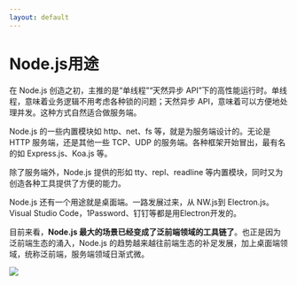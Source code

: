 ```yaml
---
layout: default
---
```


# Node.js用途

<span></span>

在 Node.js 创造之初，主推的是“单线程”“天然异步 API”下的高性能运行时。单线程，意味着业务逻辑不用考虑各种锁的问题；天然异步 API，意味着可以方便地处理并发。这种方式自然适合做服务端。

Node.js 的一些内置模块如 http、net、fs 等，就是为服务端设计的。无论是 HTTP 服务端，还是其他一些 TCP、UDP 的服务端。各种框架开始冒出，最有名的如 Express.js、Koa.js 等。

除了服务端外，Node.js 提供的形如 tty、repl、readline 等内置模块，同时又为创造各种工具提供了方便的能力。

Node.js 还有一个用途就是桌面端。一路发展过来，从 NW.js到 Electron.js。Visual Studio Code，1Password、钉钉等都是用Electron开发的。

目前来看，**Node.js 最大的场景已经变成了泛前端领域的工具链了**。也正是因为泛前端生态的涌入，Node.js 的趋势越来越往前端生态的补足发展，加上桌面端领域，统称泛前端，服务端领域日渐式微。

<img src="/nodejs用途.png" class="scale-150 transition bg-white absolute left-1/2 top-1/2 transform -translate-x-1/2 -translate-y-1/2" v-click />